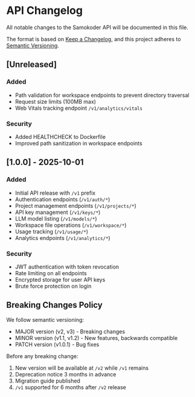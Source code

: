 # API Changelog

All notable changes to the Samokoder API will be documented in this file.

The format is based on [Keep a Changelog](https://keepachangelog.com/en/1.0.0/),
and this project adheres to [Semantic Versioning](https://semver.org/spec/v2.0.0.html).

## [Unreleased]

### Added
- Path validation for workspace endpoints to prevent directory traversal
- Request size limits (100MB max)
- Web Vitals tracking endpoint `/v1/analytics/vitals`

### Security
- Added HEALTHCHECK to Dockerfile
- Improved path sanitization in workspace endpoints

## [1.0.0] - 2025-10-01

### Added
- Initial API release with `/v1` prefix
- Authentication endpoints (`/v1/auth/*`)
- Project management endpoints (`/v1/projects/*`)
- API key management (`/v1/keys/*`)
- LLM model listing (`/v1/models/*`)
- Workspace file operations (`/v1/workspace/*`)
- Usage tracking (`/v1/usage/*`)
- Analytics endpoints (`/v1/analytics/*`)

### Security
- JWT authentication with token revocation
- Rate limiting on all endpoints
- Encrypted storage for user API keys
- Brute force protection on login

## Breaking Changes Policy

We follow semantic versioning:
- MAJOR version (v2, v3) - Breaking changes
- MINOR version (v1.1, v1.2) - New features, backwards compatible  
- PATCH version (v1.0.1) - Bug fixes

Before any breaking change:
1. New version will be available at `/v2` while `/v1` remains
2. Deprecation notice 3 months in advance
3. Migration guide published
4. `/v1` supported for 6 months after `/v2` release
